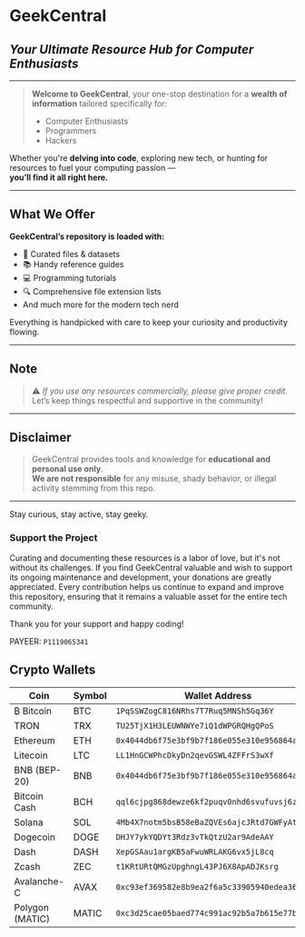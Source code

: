 # **GeekCentral**  
## *Your Ultimate Resource Hub for Computer Enthusiasts*

---

> **Welcome to GeekCentral**, your one-stop destination for a **wealth of information** tailored specifically for:  
> - Computer Enthusiasts  
> - Programmers  
> - Hackers  

Whether you're **delving into code**, exploring new tech, or hunting for resources to fuel your computing passion —  
**you’ll find it all right here.**

---

## **What We Offer**  
**GeekCentral’s repository is loaded with:**

- 📁 Curated files & datasets  
- 📚 Handy reference guides  
- 💻 Programming tutorials  
- 🔍 Comprehensive file extension lists  
- And much more for the modern tech nerd  

Everything is handpicked with care to keep your curiosity and productivity flowing.

---

## **Note**  
> ⚠️ *If you use any resources commercially, please give proper credit.*  
> Let’s keep things respectful and supportive in the community!

---

## **Disclaimer**  
> GeekCentral provides tools and knowledge for **educational and personal use only**.  
> **We are not responsible** for any misuse, shady behavior, or illegal activity stemming from this repo.

---

Stay curious, stay active, stay geeky.

### Support the Project
Curating and documenting these resources is a labor of love, but it's not without its challenges. If you find GeekCentral valuable and wish to support its ongoing maintenance and development, your donations are greatly appreciated. Every contribution helps us continue to expand and improve this repository, ensuring that it remains a valuable asset for the entire tech community.

Thank you for your support and happy coding!

PAYEER: `P1119065341`

## **Crypto Wallets**

| Coin         | Symbol | Wallet Address |
|--------------|--------|----------------|
| ₿ Bitcoin          | BTC    | `1PqSSWZogC816NRhs7T7Ruq5MNSh5Gq36Y` |
| TRON            | TRX    | `TU25TjX1H3LEUWNWYe7iQ1dWPGRQHgQPoS` |
| Ethereum        | ETH    | `0x4044db6f75e3bf9b7f186e055e310e956864a1c3` |
| Litecoin        | LTC    | `LL1HnGCWPhcDkyDn2qevGSWL4ZFFrS3wXf` |
| BNB (BEP-20)    | BNB    | `0x4044db6f75e3bf9b7f186e055e310e956864a1c3` |
| Bitcoin Cash    | BCH    | `qql6cjpg868dewze6kf2puqv0nhd6svufuvsj6zl6s` |
| Solana          | SOL    | `4Mb4X7notm5bsB58eBaZQVEs6ajcJRtd7GWFyAtezVcS` |
| Dogecoin        | DOGE   | `DHJY7ykYQDYt3Rdz3vTkQtzU2ar9AdeAAY` |
| Dash            | DASH   | `XepGSAau1argKB5aFwuWRLAKG6vx5jL8cq` |
| Zcash           | ZEC    | `t1KRtURtQMGzUpghngL43PJ6X8ApADJKsrg` |
| Avalanche-C     | AVAX   | `0xc93ef369582e8b9ea2f6a5c33905940edea36ab6` |
| Polygon (MATIC) | MATIC  | `0xc3d25cae05baed774c991ac92b5a7b615e77b9fd` |